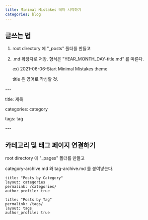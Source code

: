 ```yaml
---
title: Minimal Mistakes 테마 시작하기
categories: blog
---
```


## 글쓰는 법

1. root directory 에 "_posts" 폴더를 만들고 

2. .md 확장자로 저장. 형식은 "YEAR_MONTH_DAY-title.md" 를 따른다.

   ex) 2021-06-06-Start Minimal Mistakes theme

   title 은 영어로 작성할 것.

\-\-\-

title: 제목

categories: category

tags: tag

\-\-\-

## 카테고리 및 태그 페이지 연결하기

root directory 에 "_pages" 폴더를 만들고

category-archive.md 와 tag-archive.md 를 붙여넣는다.

```mark
title: "Posts by Category"
layout: categories
permalink: /categories/
author_profile: true
```

```markd
title: "Posts by Tag"
permalink: /tags/
layout: tags
author_profile: true
```

